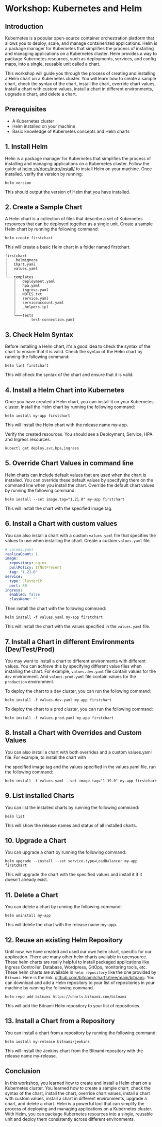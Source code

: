 # Workshop: Kubernetes and Helm
 

## Introduction
 
Kubernetes is a popular open-source container orchestration platform that allows you to deploy, scale, and manage containerized applications. Helm is a package manager for Kubernetes that simplifies the process of installing and managing applications on a Kubernetes cluster. Helm provides a way to package Kubernetes resources, such as deployments, services, and config maps, into a single, reusable unit called a chart.

This workshop will guide you through the process of creating and installing a Helm chart on a Kubernetes cluster. You will learn how to create a sample chart, check the syntax of the chart, install the chart, override chart values, install a chart with custom values, install a chart in different environments, upgrade a chart, and delete a chart.

## Prerequisites
 
- A Kubernetes cluster
- Helm installed on your machine
- Basic knowledge of Kubernetes concepts and Helm charts

## 1. Install Helm
 
Helm is a package manager for Kubernetes that simplifies the process of installing and managing applications on a Kubernetes cluster. Follow the guide at [helm.sh/docs/intro/install/](https://helm.sh/docs/intro/install/) to install Helm on your machine. Once installed, verify the version by running:

```shell
helm version  
```

This should output the version of Helm that you have installed.

## 2. Create a Sample Chart
 
A Helm chart is a collection of files that describe a set of Kubernetes resources that can be deployed together as a single unit.
Create a sample Helm chart by running the following command:

```shell
helm create firstchart  
```

This will create a basic Helm chart in a folder named firstchart.

```shell
firstchart
│   .helmignore
│   Chart.yaml
│   values.yaml
│
└───templates
    │   deployment.yaml
    │   hpa.yaml
    │   ingress.yaml
    │   NOTES.txt
    │   service.yaml
    │   serviceaccount.yaml
    │   _helpers.tpl
    │
    └───tests
            test-connection.yaml
```

## 3. Check Helm Syntax
 
Before installing a Helm chart, it's a good idea to check the syntax of the chart to ensure that it is valid. 
Check the syntax of the Helm chart by running the following command:

```shell
helm lint firstchart
```
 
This will check the syntax of the chart and ensure that it is valid.

## 4. Install a Helm Chart into Kubernetes
 
Once you have created a Helm chart, you can install it on your Kubernetes cluster.
Install the Helm chart by running the following command:

```shell
helm install my-app firstchart  
```

This will install the Helm chart with the release name my-app.

Verify the created resources. You should see a Deployment, Service, HPA and Ingress resources.

```shell
kubectl get deploy,svc,hpa,ingress
```

## 5. Override Chart Values in command line
 
Helm charts can include default values that are used when the chart is installed.
You can override these default values by specifying them on the command line when you install the chart.
Override the default chart values by running the following command.

```shell
helm install --set image.tag="1.21.0" my-app firstchart  
```

This will install the chart with the specified image tag.

## 6. Install a Chart with custom values
 
You can also install a chart with a custom `values.yaml` file that specifies the values to use when installing the chart.
Create a custom `values.yaml` file.

```yaml
# values.yaml
replicaCount: 1
image:
  repository: nginx
  pullPolicy: IfNotPresent
  tag: "1.21.0"
service:
  type: ClusterIP
  port: 80
ingress:
  enabled: false
  className: ""
```

Then install the chart with the following command:

```shell
helm install -f values.yaml my-app firstchart  
```

This will install the chart with the values specified in the `values.yaml` file.

## 7. Install a Chart in different Environments (Dev/Test/Prod)
 
You may want to install a chart to different environments with different values. 
You can achieve this by specifying different value files when installing the chart.
For example, `values.dev.yaml` file contain values for the `dev` environment.
And `values.prod.yaml` file contain values for the `production` environment.

To deploy the chart to a dev cluster, you can run the following command:

```shell
helm install -f values.dev.yaml my-app firstchart  
```

To deploy the chart to a prod cluster, you can run the following command:

```shell
helm install -f values.prod.yaml my-app firstchart  
```

## 8. Install a Chart with Overrides and Custom Values
 
You can also install a chart with both overrides and a custom values.yaml file. For example, to install the chart with

the specified image tag and the values specified in the values.yaml file, run the following command:

```shell
helm install -f values.yaml --set image.tag="1.19.0" my-app firstchart  
```

## 9. List installed Charts
 
You can list the installed charts by running the following command:

```shell
helm list  
```

This will show the release names and status of all installed charts.

## 10. Upgrade a Chart
 
You can upgrade a chart by running the following command:

```shell
helm upgrade --install --set service.type=LoadBalancer my-app firstchart  
```

This will upgrade the chart with the specified values and install it if it doesn't already exist.

## 11. Delete a Chart
 
You can delete a chart by running the following command:

```shell
helm uninstall my-app  
```

This will delete the chart with the release name my-app.

## 12. Reuse an existing Helm Repository

Until now, we have created and used our own helm chart, specific for our application.
There are many other helm charts available in opensource.
These helm charts are really helpful to install packaged applications like Ingress Controller, Database, Wordpress, GitOps, monitoring tools, etc.
These helm charts are available in `helm repository` like the one provided by `Bitnami`. Here is the link: [github.com/bitnami/charts/tree/main/bitnami](https://github.com/bitnami/charts/tree/main/bitnami).
You can download and add a Helm repository to your list of repositories in your machine by running the following command.

```shell
helm repo add bitnami https://charts.bitnami.com/bitnami  
```

This will add the Bitnami Helm repository to your list of repositories.

## 13. Install a Chart from a Repository
 
You can install a chart from a repository by running the following command:

```shell
helm install my-release bitnami/jenkins  
```

This will install the Jenkins chart from the Bitnami repository with the release name my-release.

## Conclusion
 
In this workshop, you learned how to create and install a Helm chart on a Kubernetes cluster. You learned how to create a sample chart, check the syntax of the chart, install the chart, override chart values, install a chart with custom values, install a chart in different environments, upgrade a chart, and delete a chart. Helm is a powerful tool that can simplify the process of deploying and managing applications on a Kubernetes cluster. With Helm, you can package Kubernetes resources into a single, reusable unit and deploy them consistently across different environments.